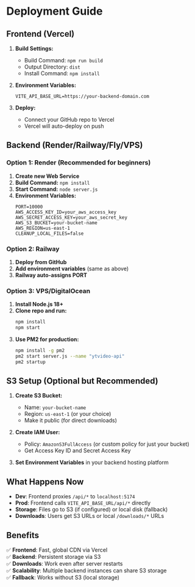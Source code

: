 # Deployment Guide

## Frontend (Vercel)

1. **Build Settings:**
   - Build Command: `npm run build`
   - Output Directory: `dist`
   - Install Command: `npm install`

2. **Environment Variables:**
   ```
   VITE_API_BASE_URL=https://your-backend-domain.com
   ```

3. **Deploy:**
   - Connect your GitHub repo to Vercel
   - Vercel will auto-deploy on push

## Backend (Render/Railway/Fly/VPS)

### Option 1: Render (Recommended for beginners)

1. **Create new Web Service**
2. **Build Command:** `npm install`
3. **Start Command:** `node server.js`
4. **Environment Variables:**
   ```
   PORT=10000
   AWS_ACCESS_KEY_ID=your_aws_access_key
   AWS_SECRET_ACCESS_KEY=your_aws_secret_key
   AWS_S3_BUCKET=your-bucket-name
   AWS_REGION=us-east-1
   CLEANUP_LOCAL_FILES=false
   ```

### Option 2: Railway

1. **Deploy from GitHub**
2. **Add environment variables** (same as above)
3. **Railway auto-assigns PORT**

### Option 3: VPS/DigitalOcean

1. **Install Node.js 18+**
2. **Clone repo and run:**
   ```bash
   npm install
   npm start
   ```
3. **Use PM2 for production:**
   ```bash
   npm install -g pm2
   pm2 start server.js --name "ytvideo-api"
   pm2 startup
   ```

## S3 Setup (Optional but Recommended)

1. **Create S3 Bucket:**
   - Name: `your-bucket-name`
   - Region: `us-east-1` (or your choice)
   - Make it public (for direct downloads)

2. **Create IAM User:**
   - Policy: `AmazonS3FullAccess` (or custom policy for just your bucket)
   - Get Access Key ID and Secret Access Key

3. **Set Environment Variables** in your backend hosting platform

## What Happens Now

- **Dev**: Frontend proxies `/api/*` to `localhost:5174`
- **Prod**: Frontend calls `VITE_API_BASE_URL/api/*` directly
- **Storage**: Files go to S3 (if configured) or local disk (fallback)
- **Downloads**: Users get S3 URLs or local `/downloads/*` URLs

## Benefits

✅ **Frontend**: Fast, global CDN via Vercel  
✅ **Backend**: Persistent storage via S3  
✅ **Downloads**: Work even after server restarts  
✅ **Scalability**: Multiple backend instances can share S3 storage  
✅ **Fallback**: Works without S3 (local storage)

